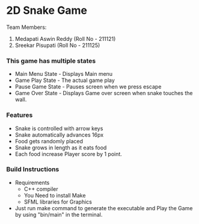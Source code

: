 # 2D Snake Game 

Team Members:
1. Medapati Aswin Reddy (Roll No - 211121)
2. Sreekar Pisupati (Roll No - 211125)

### This game has multiple states

- Main Menu State - Displays Main menu
- Game Play State - The actual game play
- Pause Game State - Pauses screen when we press escape
- Game Over State - Displays Game over screen when snake touches the wall.

### Features

- Snake is controlled with arrow keys
- Snake automatically advances 16px
- Food gets randomly placed
- Snake grows in length as it eats food
- Each food increase Player score by 1 point.

### Build Instructions

- Requirements
  - C++ compiler
  - You Need to install Make
  - SFML libraries for Graphics
- Just run make command to generate the executable and Play the Game by using "bin/main" in the terminal.
